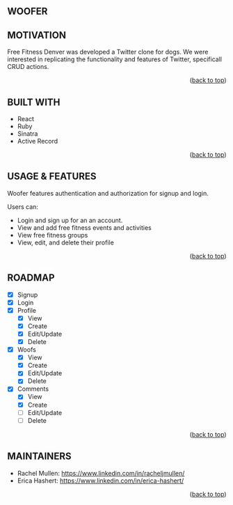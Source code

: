 ## WOOFER

## MOTIVATION

Free Fitness Denver was developed a Twitter clone for dogs. We were interested in replicating the functionality and features of Twitter, specificall CRUD actions.

<p align="right">(<a href="#readme-top">back to top</a>)</p>

## BUILT WITH

- React
- Ruby
- Sinatra
- Active Record
<p align="right">(<a href="#readme-top">back to top</a>)</p>

## USAGE & FEATURES

Woofer features authentication and authorization for signup and login.

Users can:

- Login and sign up for an an account.
- View and add free fitness events and activities
- View free fitness groups
- View, edit, and delete their profile
<p align="right">(<a href="#readme-top">back to top</a>)</p>

## ROADMAP

- [x] Signup
- [x] Login
- [x] Profile
  - [x] View
  - [x] Create
  - [x] Edit/Update
  - [x] Delete
- [x] Woofs
  - [x] View
  - [x] Create
  - [x] Edit/Update
  - [x] Delete
- [x] Comments
  - [x] View
  - [x] Create
  - [ ] Edit/Update
  - [ ] Delete
  <p align="right">(<a href="#readme-top">back to top</a>)</p>

## MAINTAINERS

- Rachel Mullen: https://www.linkedin.com/in/racheljmullen/
- Erica Hashert: https://www.linkedin.com/in/erica-hashert/ 
<p align="right">(<a href="#readme-top">back to top</a>)</p>
